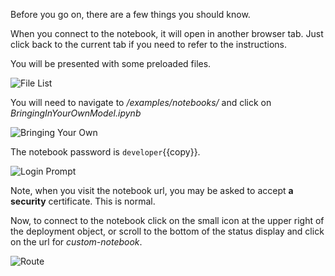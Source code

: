 Before you go on, there are a few things you should know.

When you connect to the notebook, it will open in another browser tab.
Just click back to the current tab if you need to refer to the instructions.

You will be presented with some preloaded files.

![File List](./certifai-notebook/assets/02-notebook-files.png)

You will need to navigate to _/examples/notebooks/_ and click on _BringingInYourOwnModel.ipynb_

![Bringing Your Own](./certifai-notebook/assets/02-bringing-your-own.png)

The notebook password is ``developer``{{copy}}.

![Login Prompt](./certifai-notebook/assets/02-notebook-login-prompt.png)

Note, when you visit the notebook url, you may be asked to accept **a security** certificate. This is normal.

Now, to connect to the notebook click on the small icon at the upper right of the
deployment object, or scroll to the bottom of the status display and click on the url for _custom-notebook_.

![Route](./certifai-notebook/assets/02-route-to-notebook.png)
